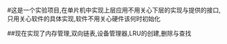 #这是一个实验项目,在单片机中实现上层应用不用关心下层的实现与提供的接口,只用关心软件的具体实现,软件不用关心硬件该何时初始化

##现在实现了内存管理,双向链表,设备管理器,LRU的创建,删除与查找
